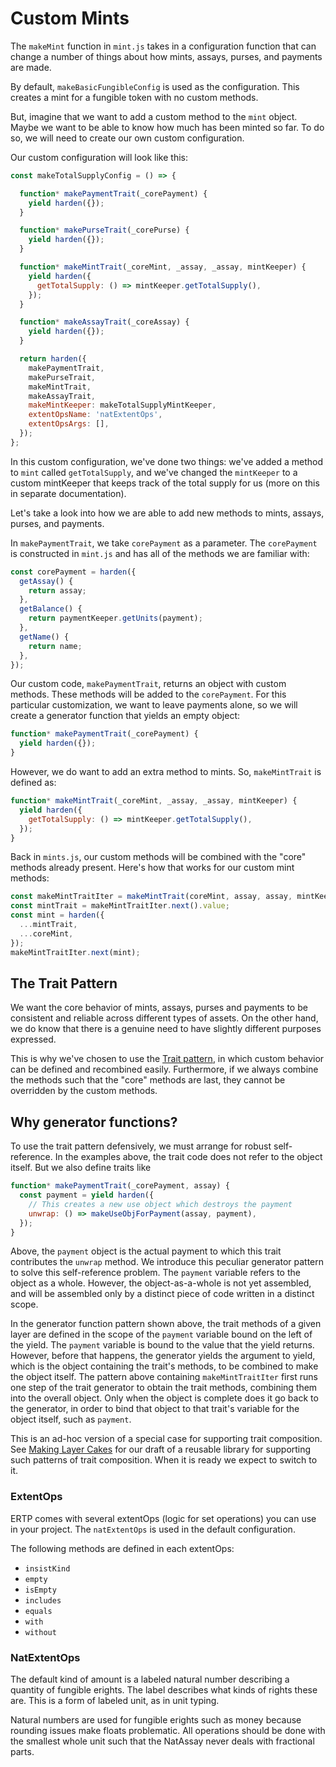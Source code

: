 # Custom Mints

The `makeMint` function in `mint.js` takes in a configuration
function that can change a number of things about how mints, assays,
purses, and payments are made.

By default, `makeBasicFungibleConfig` is used as the configuration.
This creates a mint for a fungible token with no custom methods.

But, imagine that we want to add a custom method to the `mint` object.
Maybe we want to be able to know how much has been minted so far. To
do so, we will need to create our own custom configuration.

Our custom configuration will look like this:

```js
const makeTotalSupplyConfig = () => {

  function* makePaymentTrait(_corePayment) {
    yield harden({});
  }

  function* makePurseTrait(_corePurse) {
    yield harden({});
  }

  function* makeMintTrait(_coreMint, _assay, _assay, mintKeeper) {
    yield harden({
      getTotalSupply: () => mintKeeper.getTotalSupply(),
    });
  }

  function* makeAssayTrait(_coreAssay) {
    yield harden({});
  }

  return harden({
    makePaymentTrait,
    makePurseTrait,
    makeMintTrait,
    makeAssayTrait,
    makeMintKeeper: makeTotalSupplyMintKeeper,
    extentOpsName: 'natExtentOps',
    extentOpsArgs: [],
  });
};
```
In this custom configuration, we've done two things: we've added a
method to `mint` called `getTotalSupply`, and we've changed the
`mintKeeper` to a custom mintKeeper that keeps track of the total
supply for us (more on this in separate documentation).

Let's take a look into how we are able to add new methods to mints,
assays, purses, and payments.

In `makePaymentTrait`, we take `corePayment` as a parameter. The
`corePayment` is constructed in `mint.js` and has all of the
methods we are familiar with:

```js
const corePayment = harden({
  getAssay() {
    return assay;
  },
  getBalance() {
    return paymentKeeper.getUnits(payment);
  },
  getName() {
    return name;
  },
});
```

Our custom code, `makePaymentTrait`, returns an object with custom methods.
These methods will be added to the `corePayment`. For this particular
customization, we want to leave payments alone, so we will create a
generator function that yields an empty object:

```js
function* makePaymentTrait(_corePayment) {
  yield harden({});
}
```

However, we do want to add an extra method to mints. So,
`makeMintTrait` is defined as:

```js
function* makeMintTrait(_coreMint, _assay, _assay, mintKeeper) {
  yield harden({
    getTotalSupply: () => mintKeeper.getTotalSupply(),
  });
}
```

Back in `mints.js`, our custom methods will be combined with the
"core" methods already present. Here's how that works for our custom
mint methods:

```js
const makeMintTraitIter = makeMintTrait(coreMint, assay, assay, mintKeeper);
const mintTrait = makeMintTraitIter.next().value;
const mint = harden({
  ...mintTrait,
  ...coreMint,
});
makeMintTraitIter.next(mint);
```

## The Trait Pattern

We want the core behavior of mints, assays, purses and payments to be
consistent and reliable across different types of assets. On the other
hand, we do know that there is a genuine need to have slightly
different purposes expressed.

This is why we've chosen to use the [Trait
pattern](https://en.wikipedia.org/wiki/Trait_%28computer_programming%29),
in which custom behavior can be defined and recombined easily.
Furthermore, if we always combine the methods such that the "core"
methods are last, they cannot be overridden by the custom methods.

## Why generator functions?

To use the trait pattern defensively, we must arrange for robust self-reference. In the examples above, the trait code does not refer to the object itself. But we also define traits like

```js
function* makePaymentTrait(_corePayment, assay) {
  const payment = yield harden({
    // This creates a new use object which destroys the payment
    unwrap: () => makeUseObjForPayment(assay, payment),
  });
}
```

Above, the `payment` object is the actual payment to which this trait contributes the `unwrap` method. We introduce this peculiar generator pattern to solve this self-reference problem. The `payment` variable refers to the object as a whole. However, the object-as-a-whole is not yet assembled, and will be assembled only by a distinct piece of code written in a distinct scope.

In the generator function pattern shown above, the trait methods of a given layer are defined in the scope of the `payment` variable bound on the left of the yield. The `payment` variable is bound to the value that the yield returns. However, before that happens, the generator yields the argument to yield, which is the object containing the trait's methods, to be combined to make the object itself. The pattern above containing `makeMintTraitIter` first runs one step of the trait generator to obtain the trait methods, combining them into the overall object. Only when the object is complete does it go back to the generator, in order to bind that object to that trait's variable for the object itself, such as `payment`.

This is an ad-hoc version of a special case for supporting trait composition. See [Making Layer Cakes](https://github.com/Agoric/layer-cake) for our draft of a reusable library for supporting such patterns of trait composition. When it is ready we expect to switch to it.

### ExtentOps

ERTP comes with several extentOps (logic for set operations) you can use in your project. The `natExtentOps` is used in the default configuration.

The following methods are defined in each extentOps:
- `insistKind`
- `empty`
- `isEmpty`
- `includes`
- `equals`
- `with`
- `without`

### NatExtentOps

The default kind of amount is a labeled natural number describing a quantity of fungible erights. The label describes what kinds of rights these are. This is a form of labeled unit, as in unit typing.

Natural numbers are used for fungible erights such as money because rounding issues make floats problematic. All operations should be done with the smallest whole unit such that the NatAssay never deals with fractional parts.
